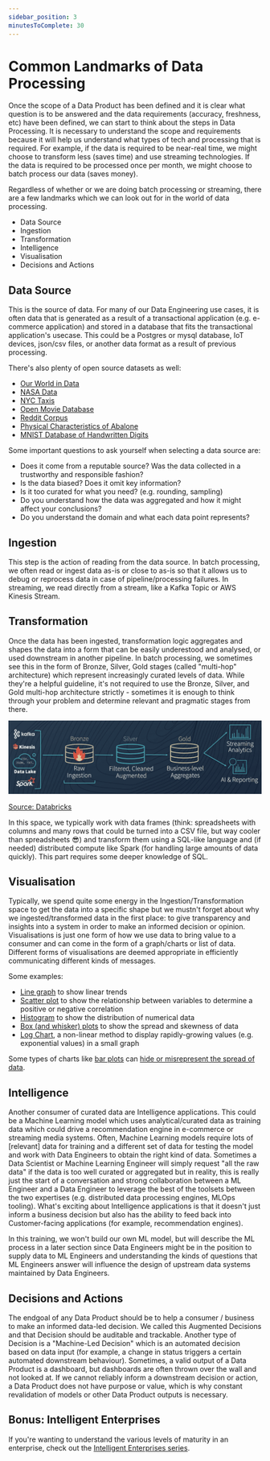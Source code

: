 ```yaml
---
sidebar_position: 3
minutesToComplete: 30
---
```


# Common Landmarks of Data Processing
Once the scope of a Data Product has been defined and it is clear what question is to be answered and the data requirements (accuracy, freshness, etc) have been defined, we can start to think about the steps in Data Processing. It is necessary to understand the scope and requirements because it will help us understand what types of tech and processing that is required. For example, if the data is required to be near-real time, we might choose to transform less (saves time) and use streaming technologies. If the data is required to be processed once per month, we might choose to batch process our data (saves money).

Regardless of whether or we are doing batch processing or streaming, there are a few landmarks which we can look out for in the world of data processing. 
* Data Source
* Ingestion
* Transformation
* Intelligence
* Visualisation
* Decisions and Actions

## Data Source
This is the source of data. For many of our Data Engineering use cases, it is often data that is generated as a result of a transactional application (e.g. e-commerce application) and stored in a database that fits the transactional application's usecase. This could be a Postgres or mysql database, IoT devices, json/csv files, or another data format as a result of previous processing.

There's also plenty of open source datasets as well:
* [Our World in Data](https://github.com/owid)
* [NASA Data](https://data.nasa.gov/)
* [NYC Taxis](https://www.nyc.gov/site/tlc/about/tlc-trip-record-data.page)
* [Open Movie Database](https://www.omdbapi.com/)
* [Reddit Corpus](https://github.com/webis-de/webis-tldr-17-corpus)
* [Physical Characteristics of Abalone](https://archive.ics.uci.edu/ml/datasets/abalone)
* [MNIST Database of Handwritten Digits](http://yann.lecun.com/exdb/mnist/)

Some important questions to ask yourself when selecting a data source are:
* Does it come from a reputable source? Was the data collected in a trustworthy and responsible fashion?
* Is the data biased? Does it omit key information?
* Is it too curated for what you need? (e.g. rounding, sampling)
* Do you understand how the data was aggregated and how it might affect your conclusions?
* Do you understand the domain and what each data point represents?

## Ingestion
This step is the action of reading from the data source. In batch processing, we often read or ingest data as-is or close to as-is so that it allows us to debug or reprocess data in case of pipeline/processing failures. In streaming, we read directly from a stream, like a Kafka Topic or AWS Kinesis Stream.

## Transformation
Once the data has been ingested, transformation logic aggregates and shapes the data into a form that can be easily underestood and analysed, or used downstream in another pipeline. In batch processing, we sometimes see this in the form of Bronze, Silver, Gold stages (called "multi-hop" architecture) which represent increasingly curated levels of data. While they're a helpful guideline, it's not required to use the Bronze, Silver, and Gold multi-hop architecture strictly - sometimes it is enough to think through your problem and determine relevant and pragmatic stages from there.

<div style={{textAlign: 'center'}}>

![bronze-silver-gold.png](./assets/bronze-silver-gold.png)

[Source: Databricks](https://www.databricks.com/blog/2019/08/14/productionizing-machine-learning-with-delta-lake.html)

</div>

In this space, we typically work with data frames (think: spreadsheets with columns and many rows that could be turned into a CSV file, but way cooler than spreadsheets :sunglasses:) and transform them using a SQL-like language and (if needed) distributed compute like Spark (for handling large amounts of data quickly). This part requires some deeper knowledge of SQL.

## Visualisation
Typically, we spend quite some energy in the Ingestion/Transformation space to get the data into a specific shape but we mustn't forget about why we ingested/transformed data in the first place: to give transparency and insights into a system in order to make an informed decision or opinion. Visualisations is just one form of how we use data to bring value to a consumer and can come in the form of a graph/charts or list of data. Different forms of visualisations are deemed appropriate in efficiently communicating different kinds of messages.

Some examples:
* [Line graph](https://en.wikipedia.org/wiki/Line_chart) to show linear trends
* [Scatter plot](https://en.wikipedia.org/wiki/Scatter_plot) to show the relationship between variables to determine a positive or negative correlation
* [Histogram](https://en.wikipedia.org/wiki/Histogram) to show the distribution of numerical data
* [Box (and whisker) plots](https://en.wikipedia.org/wiki/Box_plot) to show the spread and skewness of data
* [Log Chart](https://en.wikipedia.org/wiki/Logarithmic_scale), a non-linear method to display rapidly-growing values (e.g. exponential values) in a small graph

Some types of charts like [bar plots](https://en.wikipedia.org/wiki/Bar_chart) can [hide or misrepresent the spread of data](https://www.kickstarter.com/projects/1474588473/barbarplots).

## Intelligence
Another consumer of curated data are Intelligence applications. This could be a Machine Learning model which uses analytical/curated data as training data which could drive a recommendation engine in e-commerce or streaming media systems. Often, Machine Learning models require lots of [relevant] data for training and a different set of data for testing the model and work with Data Engineers to obtain the right kind of data. Sometimes a Data Scientist or Machine Learning Engineer will simply request "all the raw data" if the data is too well curated or aggregated but in reality, this is really just the start of a conversation and strong collaboration between a ML Engineer and a Data Engineer to leverage the best of the toolsets between the two expertises (e.g. distributed data processing engines, MLOps tooling). What's exciting about Intelligence applications is that it doesn't just inform a business decision but also has the ability to feed back into Customer-facing applications (for example, recommendation engines).

In this training, we won't build our own ML model, but will describe the ML process in a later section since Data Engineers might be in the position to supply data to ML Engineers and understanding the kinds of questions that ML Engineers answer will influence the design of upstream data systems maintained by Data Engineers.

## Decisions and Actions
The endgoal of any Data Product should be to help a consumer / business to make an informed data-led decision. We called this Augmented Decisions and that Decision should be auditable and trackable. Another type of Decision is a "Machine-Led Decision" which is an automated decision based on data input (for example, a change in status triggers a certain automated downstream behaviour). Sometimes, a valid output of a Data Product is a dashboard, but dashboards are often thrown over the wall and not looked at. If we cannot reliably inform a downstream decision or action, a Data Product does not have purpose or value, which is why constant revalidation of models or other Data Product outputs is necessary.

## Bonus: Intelligent Enterprises
If you're wanting to understand the various levels of maturity in an enterprise, check out the [Intelligent Enterprises series](https://www.thoughtworks.com/insights/articles/intelligent-enterprise-series-models-enterprise-intelligence).


